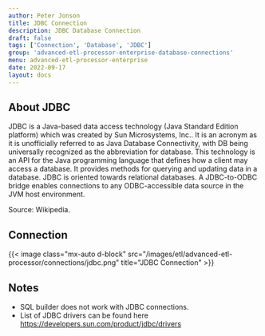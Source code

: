 ```yaml
---
author: Peter Jonson
title: JDBC Connection
description: JDBC Database Connection
draft: false
tags: ['Connection', 'Database', 'JDBC']
group: 'advanced-etl-processor-enterprise-database-connections'
menu: advanced-etl-processor-enterprise
date: 2022-09-17
layout: docs
---
```


## About JDBC

JDBC is a Java-based data access technology (Java Standard Edition platform) which was created by Sun Microsystems, Inc.. It is an acronym as it is unofficially referred to as Java Database Connectivity, with DB being universally recognized as the abbreviation for database. This technology is an API for the Java programming language that defines how a client may access a database. It provides methods for querying and updating data in a database. JDBC is oriented towards relational databases. A JDBC-to-ODBC bridge enables connections to any ODBC-accessible data source in the JVM host environment.

Source: Wikipedia.

## Connection

{{< image class="mx-auto d-block" src="/images/etl/advanced-etl-processor/connections/jdbc.png" title="JDBC Connection" >}}

## Notes

- SQL builder does not work with JDBC connections.
- List of JDBC drivers can be found here https://developers.sun.com/product/jdbc/drivers
